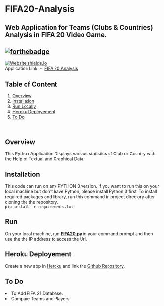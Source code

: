 # FIFA20-Analysis

Web Application for Teams (Clubs & Countries) Analysis in FIFA 20 Video Game. <br>
---
[![forthebadge](https://forthebadge.com/images/badges/made-with-crayons.svg)](https://www.linkedin.com/in/305kishan/)
<br>
---
[![Website shields.io](https://img.shields.io/website-up-down-green-red/http/shields.io.svg)](https://analysis-fifa20.herokuapp.com/)<br>
Application Link &nbsp;-&nbsp; [FIFA 20 Analysis](https://analysis-fifa20.herokuapp.com/)


## Table of Content
<div style="margin-top: 10px">
    <ol>
        <li><a href="#Overview">Overview</a></li>
        <li><a href="#Installation">Installation</a></li>
        <li><a href="#Run">Run Locally</a></li>
        <li><a href="#Heroku Deployement">Heroku Deployement</a></li>
        <li><a href="#To Do">To Do</a></li>
    </ol>
</div>
<br>



## Overview
This Python Application Displays various statistics of Club or Country with the Help of Textual and Graphical Data.


## Installation 
This code can run on any PYTHON 3 version. If you want to run this on your local machine but don't have Python, please install Python 3 first. To install required packages and library, run this command in project directory after cloning the the repository.<br>
```pip install -r requirements.txt```


## Run 
On your local machine, run <b> [FIFA20.py](https://github.com/305kishan/FIFA20-Analysis/blob/main/FIFA20.py) </b> in your command prompt and then use the the IP address to access the Url. 



## Heroku Deployement
Create a new app in [Heroku](https://www.heroku.com/) and link the [Github Repository](https://github.com/305kishan/FIFA20-Analysis).


## To Do
<li>To Add FIFA 21 Database.
<li>Compare Teams and Players.
